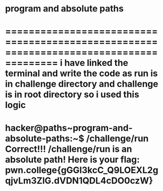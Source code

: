 # program and absolute paths
=======================================================================================
i have linked the terminal and write the code as run is in challenge directory and challenge is in root directory so i used this logic
=================================================================================
hacker@paths~program-and-absolute-paths:~$ /challenge/run
Correct!!!
/challenge/run is an absolute path! Here is your flag:
pwn.college{gGGI3kcC_Q9LOEXL2gqjvLm3ZlG.dVDN1QDL4cDO0czW}
==================================================
